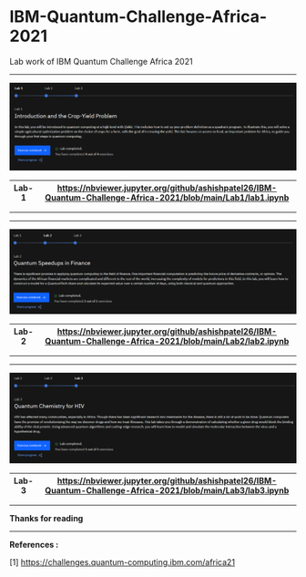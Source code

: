 # IBM-Quantum-Challenge-Africa-2021
Lab work of IBM Quantum Challenge Africa 2021

---

![](./images/lab1.png)

| Lab-1 | https://nbviewer.jupyter.org/github/ashishpatel26/IBM-Quantum-Challenge-Africa-2021/blob/main/Lab1/lab1.ipynb |
| ----- | ------------------------------------------------------------ |

---
---

![](./images/lab2.png)

| Lab-2 | https://nbviewer.jupyter.org/github/ashishpatel26/IBM-Quantum-Challenge-Africa-2021/blob/main/Lab2/lab2.ipynb |
| ----- | ------------------------------------------------------------ |

---
---

![](./images/lab3.png)

| Lab-3 | https://nbviewer.jupyter.org/github/ashishpatel26/IBM-Quantum-Challenge-Africa-2021/blob/main/Lab3/lab3.ipynb |
| ----- | ------------------------------------------------------------ |

---

**Thanks for reading**

----

**References :**

[1] https://challenges.quantum-computing.ibm.com/africa21

